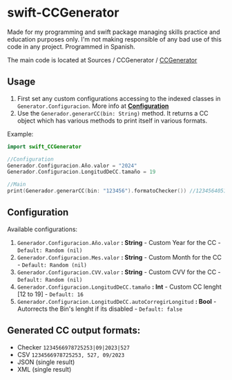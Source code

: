 # swift-CCGenerator

Made for my programming and swift package managing skills practice and education purposes only. I'm not making responsible of any bad use of this code in any project. Programmed in Spanish.

The main code is located at Sources / CCGenerator / [CCGenerator](https://github.com/AOx0/swift-CCGenerator/tree/master/Sources/CCGenerator/CCGenerator) 



## Usage

1. First set any custom configurations accessing to the indexed classes in `Generator.Configuracion`. More info at **[Configuration](https://github.com/AOx0/CCGenerator#configuration)**
2. Use the `Generador.generarCC(bin: String)` method. It returns a CC object which has various methods to print itself in various formats.



Example:

```swift
import swift_CCGenerator

//Configuration
Generador.Configuracion.Año.valor = "2024"
Generador.Configuracion.LongitudDeCC.tamaño = 19

//Main
print(Generador.generarCC(bin: "123456").formatoChecker()) //1234564051139615830|06|2024|693

```



## Configuration

Available configurations:

1. `Generador.Configuracion.Año.valor` **: String** - Custom Year for the CC - `Default: Random (nil) `
2. `Generador.Configuracion.Mes.valor` **: String** - Custom Month for the CC - `Default: Random (nil) `
3. `Generador.Configuracion.CVV.valor` **: String** - Custom CVV for the CC -  `Default: Random (nil) `
4. `Generador.Configuracion.LongitudDeCC.tamaño` **: Int** - Custom CC lenght [12 to 19] -  `Default: 16 `
5. `Generador.Configuracion.LongitudDeCC.autoCorregirLongitud` **: Bool** - Autorrects the Bin's lenght if its disabled - `Default: false `



## Generated CC output formats:

- Checker `1234566978725253|09|2023|527`
- CSV `1234566978725253, 527, 09/2023 `
- JSON (single result) 
- XML (single result) 